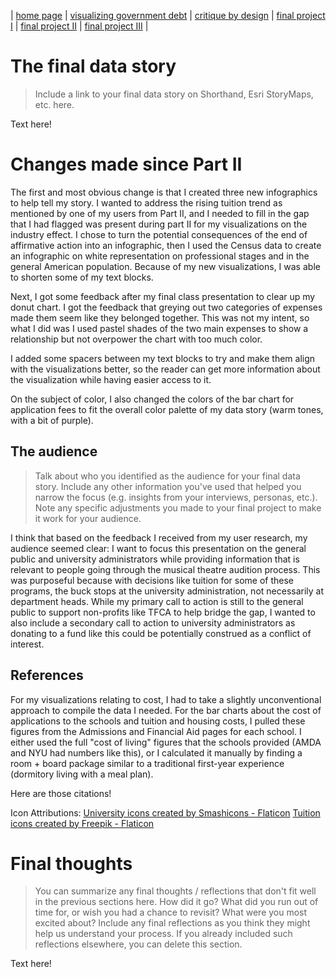 | [home page](https://aoffman5.github.io/tswd-portfolio-fall23/) | [visualizing government debt](visualizing-government-debt.md) | [critique by design](critique-by-design.md) | [final project I](final-project-part-one.md) | [final project II](final-project-part-two.md) | [final project III](final-project-part-three.md) |

# The final data story
> Include a link to your final data story on Shorthand, Esri StoryMaps, etc. here. 

Text here!

# Changes made since Part II
The first and most obvious change is that I created three new infographics to help tell my story. I wanted to address the rising tuition trend as mentioned by one of my users from Part II, and I needed to fill in the gap that I had flagged was present during part II for my visualizations on the industry effect. I chose to turn the potential consequences of the end of affirmative action into an infographic, then I used the Census data to create an infographic on white representation on professional stages and in the general American population. Because of my new visualizations, I was able to shorten some of my text blocks.

Next, I got some feedback after my final class presentation to clear up my donut chart. I got the feedback that greying out two categories of expenses made them seem like they belonged together. This was not my intent, so what I did was I used pastel shades of the two main expenses to show a relationship but not overpower the chart with too much color. 

I added some spacers between my text blocks to try and make them align with the visualizations better, so the reader can get more information about the visualization while having easier access to it. 

On the subject of color, I also changed the colors of the bar chart for application fees to fit the overall color palette of my data story (warm tones, with a bit of purple). 


## The audience
> Talk about who you identified as the audience for your final data story.  Include any other information you've used that helped you narrow the focus (e.g. insights from your interviews, personas, etc.).  Note any specific adjustments you made to your final project to make it work for your audience.

I think that based on the feedback I received from my user research, my audience seemed clear: I want to focus this presentation on the general public and university administrators while providing information that is relevant to people going through the musical theatre audition process. This was purposeful because with decisions like tuition for some of these programs, the buck stops at the university administration, not necessarily at department heads. While my primary call to action is still to the general public to support non-profits like TFCA to help bridge the gap, I wanted to also include a secondary call to action to university administrators as donating to a fund like this could be potentially construed as a conflict of interest. 

## References
For my visualizations relating to cost, I had to take a slightly unconventional approach to compile the data I needed. For the bar charts about the cost of applications to the schools and tuition and housing costs, I pulled these figures from the Admissions and Financial Aid pages for each school. I either used the full "cost of living" figures that the schools provided (AMDA and NYU had numbers like this), or I calculated it manually by finding a room + board package similar to a traditional first-year experience (dormitory living with a meal plan). 

Here are those citations!


Icon Attributions:
<a href="https://www.flaticon.com/free-icons/university" title="university icons">University icons created by Smashicons - Flaticon</a>
<a href="https://www.flaticon.com/free-icons/tuition" title="tuition icons">Tuition icons created by Freepik - Flaticon</a>

# Final thoughts
> You can summarize any final thoughts / reflections that don't fit well in the previous sections here.  How did it go?  What did you run out of time for, or wish you had a chance to revisit?  What were you most excited about?  Include any final reflections as you think they might help us understand your process.  If you already included such reflections elsewhere, you can delete this section. 

Text here!
